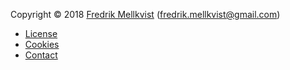 Copyright &copy; 2018 [Fredrik Mellkvist](https://www.linkedin.com/in/fredrik-mellkvist-34722a24/) (fredrik.mellkvist@gmail.com)

* [License](license)
* [Cookies](cookies)
* [Contact](contact)
